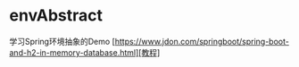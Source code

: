 # envAbstract
学习Spring环境抽象的Demo
[https://www.jdon.com/springboot/spring-boot-and-h2-in-memory-database.html][教程]